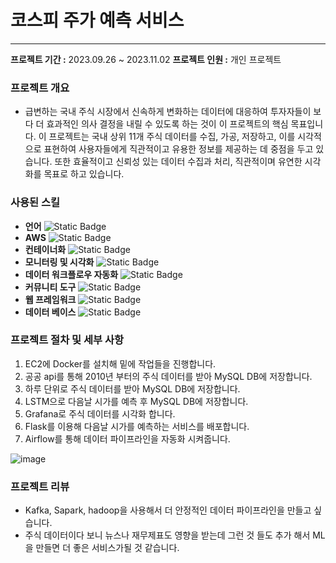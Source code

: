 # 코스피 주가 예측 서비스
---

**프로젝트 기간 :** 2023.09.26 ~ 2023.11.02
**프로젝트 인원 :** 개인 프로젝트


### 프로젝트 개요

* 급변하는 국내 주식 시장에서 신속하게 변화하는 데이터에 대응하여 투자자들이 보다 더 효과적인 의사 결정을 내릴 수 있도록 하는 것이 이 프로젝트의 핵심 목표입니다. 
이 프로젝트는 국내 상위 11개 주식 데이터를 수집, 가공, 저장하고, 이를 시각적으로 표현하여 사용자들에게 직관적이고 유용한 정보를 제공하는 데 중점을 두고 있습니다. 또한 효율적이고 신뢰성 있는 데이터 수집과 처리, 직관적이며 유연한 시각화를 목표로 하고 있습니다.

### 사용된 스킬

- **언어**
  ![Static Badge](https://img.shields.io/badge/Python%20-%23003057)
- **AWS**
  ![Static Badge](https://img.shields.io/badge/EC2%20-%23003057)
- **컨테이너화**
  ![Static Badge](https://img.shields.io/badge/Docker%20-%23003057)
- **모니터링 및 시각화**
  ![Static Badge](https://img.shields.io/badge/Grafana%20-%23003057)
- **데이터 워크플로우 자동화**
  ![Static Badge](https://img.shields.io/badge/Apache%20Airflow%20-%23003057)
- **커뮤니티 도구**
  ![Static Badge](https://img.shields.io/badge/Git%20hub%20-%23003057)
- **웹 프레임워크**
  ![Static Badge](https://img.shields.io/badge/Flask%20-%23003057)
- **데이터 베이스**
  ![Static Badge](https://img.shields.io/badge/MySQL%20-%23003057)

### 프로젝트 절차 및 세부 사항

1. EC2에 Docker를 설치해 밑에 작업들을 진행합니다.
2. 공공 api를 통해 2010년 부터의 주식 데이터를 받아 MySQL DB에 저장합니다.
3. 하루 단위로 주식 데이터를 받아 MySQL DB에 저장합니다.
4. LSTM으로 다음날 시가를 예측 후 MySQL DB에 저장합니다.
5. Grafana로 주식 데이터를 시각화 합니다.
6. Flask를 이용해 다음날 시가를 예측하는 서비스를 배포합니다.
7. Airflow를 통해 데이터 파이프라인을 자동화 시켜줍니다.
   
![image](https://github.com/minjong3/Stock-price-prediction-service/assets/131952523/2273261b-8361-4c01-9aca-c53548a498f6)

### 프로젝트 리뷰

- Kafka, Sapark, hadoop을 사용해서 더 안정적인 데이터 파이프라인을 만들고 싶습니다.
- 주식 데이터이다 보니 뉴스나 재무제표도 영향을 받는데 그런 것 들도 추가 해서 ML을 만들면 더 좋은 서비스가될 것 같습니다.



